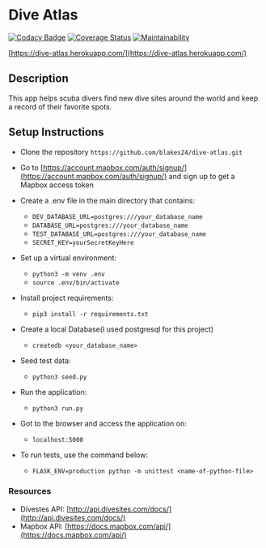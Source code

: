 # Dive Atlas
[![Codacy Badge](https://api.codacy.com/project/badge/Grade/4b0a3366dcff40f7be1ad3bf0fe24d30)](https://app.codacy.com/gh/blakes24/dive-atlas?utm_source=github.com&utm_medium=referral&utm_content=blakes24/dive-atlas&utm_campaign=Badge_Grade_Settings)
[![Coverage Status](https://coveralls.io/repos/github/blakes24/dive-atlas/badge.svg?branch=main)](https://coveralls.io/github/blakes24/dive-atlas?branch=main)
[![Maintainability](https://api.codeclimate.com/v1/badges/a773a8e737909036574e/maintainability)](https://codeclimate.com/github/blakes24/dive-atlas/maintainability)

[https://dive-atlas.herokuapp.com/](https://dive-atlas.herokuapp.com/)

## Description
This app helps scuba divers find new dive sites around the world and keep a record of their favorite spots.

## Setup Instructions
- Clone the repository `https://github.com/blakes24/dive-atlas.git`

- Go to [https://account.mapbox.com/auth/signup/](https://account.mapbox.com/auth/signup/) and sign up to get a Mapbox access token 

- Create a .env file in the main directory that contains:
	- `DEV_DATABASE_URL=postgres:///your_database_name`
	- `DATABASE_URL=postgres:///your_database_name`
	- `TEST_DATABASE_URL=postgres:///your_database_name`
	- `SECRET_KEY=yourSecretKeyHere`

- Set up a virtual environment:
	- `python3 -m venv .env`
	- `source .env/bin/activate`

- Install project requirements:
	- `pip3 install -r requirements.txt`

- Create a local Database(I used postgresql for this project)
	- `createdb <your_database_name>`

- Seed test data:
	- `python3 seed.py`

- Run the application:
	- `python3 run.py`

- Got to the browser and access the application on:
    - `localhost:5000`
    
- To run tests, use the command below:
	- `FLASK_ENV=production python -m unittest <name-of-python-file>`

### Resources
- Divestes API: [http://api.divesites.com/docs/](http://api.divesites.com/docs/)
- Mapbox API: [https://docs.mapbox.com/api/](https://docs.mapbox.com/api/)
